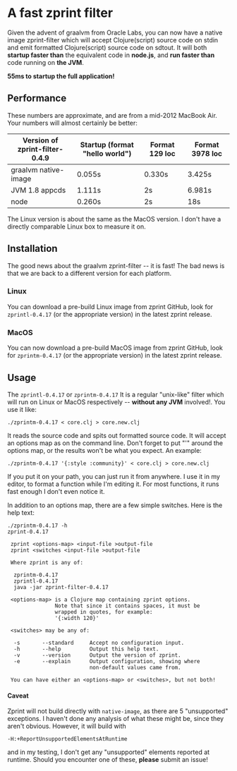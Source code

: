 # A fast zprint filter

Given the advent of graalvm from Oracle Labs, you can
now have a native image zprint-filter which will accept Clojure(script)
source code on stdin and emit formatted Clojure(script)
source code on sdtout.  It will both __startup faster than__ the equivalent
code in __node.js__, and __run faster than__ code running on __the JVM__.

__55ms to startup the full application!__

## Performance

These numbers are approximate, and are from a mid-2012 MacBook Air.
Your numbers will almost certainly be better:

| Version of zprint-filter-0.4.9 | Startup (format "hello world") | Format 129 loc | Format 3978 loc |
|---------|--------------------------------|----------------|-----------------|
| graalvm native-image | 0.055s | 0.330s  | 3.425s|
| JVM 1.8 appcds | 1.111s | 2s | 6.981s |
| node | 0.260s | 2s | 18s |

The Linux version is about the same as the MacOS version.
I don't have a directly comparable Linux box to measure
it on.

## Installation

The good news about the graalvm zprint-filter -- it is fast!  The bad
news is that we are back to a different version for each platform.

### Linux

You can download a pre-build Linux image from zprint GitHub, look for `zprintl-0.4.17`
(or the appropriate version) in the latest zprint release.

### MacOS

You can now download a pre-build MacOS image from zprint GitHub, look for `zprintm-0.4.17`
(or the appropriate version) in the latest zprint release.

## Usage

The `zprintl-0.4.17` or `zprintm-0.4.17` It is a regular "unix-like" filter which will
run on Linux or MacOS respectively -- __without any JVM__ involved!.  You
use it like:

```
./zprintm-0.4.17 < core.clj > core.new.clj
```
It reads the source code and spits out formatted source code.  It will accept an options
map as on the command line.  Don't forget to put "'" around the options map, or the results
won't be what you expect.  An example:

```
./zprintm-0.4.17 '{:style :community}' < core.clj > core.new.clj
```
If you put it on your path, you can just run it from anywhere.  I use it in my editor,
to format a function while I'm editing it.  For most functions, it runs fast enough I don't even notice it.

In addition to an options map, there are a few simple switches.  Here
is the help text:
```
./zprintm-0.4.17 -h
zprint-0.4.17

 zprint <options-map> <input-file >output-file
 zprint <switches <input-file >output-file

 Where zprint is any of:

  zprintm-0.4.17
  zprintl-0.4.17
  java -jar zprint-filter-0.4.17

 <options-map> is a Clojure map containing zprint options.
               Note that since it contains spaces, it must be
               wrapped in quotes, for example:
               '{:width 120}'

 <switches> may be any of:

  -s       --standard     Accept no configuration input.
  -h       --help         Output this help text.
  -v       --version      Output the version of zprint.
  -e       --explain      Output configuration, showing where
                          non-default values came from.

 You can have either an <options-map> or <switches>, but not both!
```


#### Caveat

Zprint will not build directly with `native-image`, as there are 5 "unsupported"
exceptions.  I haven't done any analysis of what these might be,
since they aren't obvious.  However, it will build with

```-H:+ReportUnsupportedElementsAtRuntime```

and in my testing, I don't
get any "unsupported" elements reported at runtime.  Should you
encounter one of these, __please__ submit an issue!

